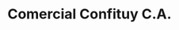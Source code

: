 ---
title: "Comercial Confituy C.A."
url: /santa-teresa/comercial-confituy-c-a/
shop: Supermarkt
---